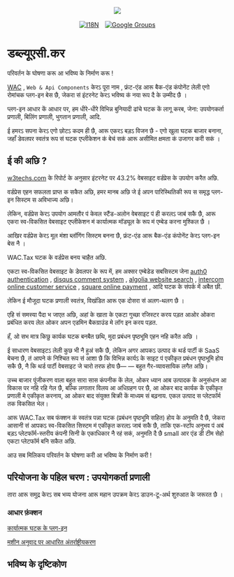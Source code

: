 <p align="center"><a href="https://wac.tax"><img src="https://cdn.jsdelivr.net/gh/wactax/img/logo.svg"/></a></p><p align="center"><a href="https://github.com/wactax/wac.tax/blob/main/doc/README.md#readme"><img alt="I18N" src="https://cdn.jsdelivr.net/gh/wactax/img/t.svg"/></a>　<a href="https://groups.google.com/u/2/g/wactax"><img alt="Google Groups" src="https://cdn.jsdelivr.net/gh/wactax/img/g-groups.svg"/></a></p>

# डब्ल्यूएसी.कर

परिवर्तन के घोषणा करू आ भविष्य के निर्माण करू !

[WAC](https://wac.tax) , `Web & Api Components` केरऽ पूरा नाम , फ्रंट-एंड आरू बैक-एंड कंपोनेंट लेली एगो रोमांचक प्लग-इन बेस छै, जेकरा स॑ इंटरनेट केरऽ भविष्य क॑ नया रूप दै के उम्मीद छै ।

प्लग-इन आधार कें आधार पर, हम धीरे-धीरे विभिन्न बुनियादी ढांचे घटक कें लागू करब, जेना: उपयोगकर्ता प्रणाली, बिलिंग प्रणाली, भुगतान प्रणाली, आदि.

ई हमरऽ सपना केरऽ एगो छोटऽ कदम ही छै, आरू एकरऽ बड़ऽ विजन छै - एगो खुला घटक बाजार बनाना, जहाँ डेवलपर स्वतंत्र रूप स॑ घटक एप्लीकेशन क॑ बेच॑ सक॑ आरू असीमित क्षमता क॑ उजागर करी सक॑ ।

## ई की अछि ?

[w3techs.com](https://w3techs.com/technologies/details/cm-wordpress) के रिपोर्ट के अनुसार इंटरनेट पर 43.2% वेबसाइट वर्डप्रेस के उपयोग करैत अछि.

वर्डप्रेस एहन सफलता प्राप्त क सकैत अछि, हमर मानब अछि जे ई अपन पारिस्थितिकी रूप स समृद्ध प्लग-इन सिस्टम स अविभाज्य अछि।

लेकिन, वर्डप्रेस केरऽ उपयोग आमतौर प॑ केवल स्टैंड-अलोन वेबसाइट प॑ ही करलऽ जाब॑ सकै छै, आरू एकरा स्व-विकसित वेबसाइट एप्लीकेशन म॑ कार्यात्मक मॉड्यूल के रूप म॑ एम्बेड करना मुश्किल छै ।

आखिर वर्डप्रेस केरऽ मूल मंशा ब्लॉगिंग सिस्टम बनना छै, फ्रंट-एंड आरू बैक-एंड कंपोनेंट केरऽ प्लग-इन बेस नै ।

WAC.Tax घटक के वर्डप्रेस बनय चाहैत अछि.

एकटा स्व-विकसित वेबसाइट के डेवलपर के रूप में, हम अक्सर एम्बेडेड सबसिस्टम जेना [auth0 authentication](https://auth0.com) , [disqus comment system](https://disqus.com) , [algolia website search](https://www.algolia.com) , [intercom online customer service](https://www.intercom.com) , [square online payment](https://developer.squareup.com/docs/web-payments/overview) , आदि घटक के संपर्क में अबैत छी.

लेकिन ई मौजूदा घटक प्रणाली स्वतंत्र, विखंडित आरू एक दोसरा स॑ अलग-थलग छै ।

एहि सं समस्या पैदा भ जाएत अछि, अहां के खाता के एकटा गुच्छा रजिस्टर करय पड़त आओर ओकरा प्रबंधित करय लेल ओकर अपन एडमिन बैकग्राउंड मे लॉग इन करय पड़त.

हँ, ओ सभ मात्र किछु कार्यक घटक बनबैत छथि, मुदा प्रबंधन पृष्ठभूमि एहन नहि करैत अछि ।

ई साधारण वेबसाइटऽ लेली कुछ भी नै हुअ॑ सकै छै, लेकिन अगर आपकऽ उत्पाद क॑ थर्ड पार्टी क॑ SaaS बेचना छै, त॑ आपने क॑ निश्चित रूप स॑ आशा छै कि विभिन्न कार्यऽ के साइट प॑ एकीकृत प्रबंधन पृष्ठभूमि होय सकै छै, नै कि थर्ड पार्टी वेबसाइट जे चारो तरफ होय छै— — बहुत गैर-व्यावसायिक लगैत अछि।

उच्च बाजार पूंजीकरण वाला बहुत सारा सास कंपनीक कें लेल, ओकर ध्यान आब उत्पादक कें अनुसंधान आ विकास पर नहि रहि गेल छै, बल्कि लगातार विलय आ अधिग्रहण पर छै, आ ओकर बाद कार्यक कें एकीकृत प्रणाली मे एकीकृत करनाय, आ ओकर बाद संयुक्त बिक्री कें माध्यम सं बढ़नाय. एकल उत्पाद स प्लेटफॉर्म तक विकसित भेल।

आरू WAC.Tax सब फंक्शन क॑ स्वतंत्र पन्ना घटक (प्रबंधन पृष्ठभूमि सहित) होय के अनुमति दै छै, जेकरा आसानी स॑ आपकऽ स्व-विकसित सिस्टम म॑ एकीकृत करलऽ जाब॑ सकै छै, ताकि एक-स्टॉप अनुभव प॑ अब॑ बड़ऽ प्लेटफॉर्म-स्तरीय कंपनी सिनी के एकाधिकार नै रह॑ सक॑, अनुमति दै छै small आर एंड डी टीम सेहो एकटा प्लेटफॉर्म बनि सकैत अछि.

आउ सब मिलिकय परिवर्तन के घोषणा करी आ भविष्य के निर्माण करी !

## परियोजना के पहिल चरण : उपयोगकर्ता प्रणाली

तारा आरू समुद्र केरऽ सब भव्य योजना आरू महान उपक्रम केरऽ डाउन-टू-अर्थ शुरुआत के जरूरत छै ।

### आधार फ़ंक्शन

[कार्यात्मक घटक के प्लग-इन](./pkg.md)

[मशीन अनुवाद पर आधारित अंतर्राष्ट्रीयकरण](./i18n.md)

## भविष्य के दृष्टिकोण
